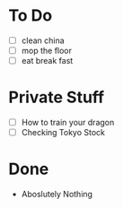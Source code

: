 # To Do

- [ ] clean china
- [ ] mop the floor
- [ ] eat break fast

# Private Stuff
- [ ] How to train your dragon
- [ ] Checking Tokyo Stock

# Done
- Aboslutely Nothing